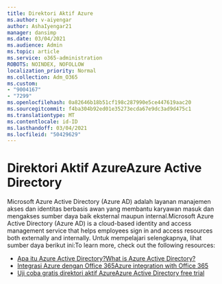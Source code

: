 ```yaml
---
title: Direktori Aktif Azure
ms.author: v-aiyengar
author: AshaIyengar21
manager: dansimp
ms.date: 03/04/2021
ms.audience: Admin
ms.topic: article
ms.service: o365-administration
ROBOTS: NOINDEX, NOFOLLOW
localization_priority: Normal
ms.collection: Adm_O365
ms.custom:
- "9004167"
- "7299"
ms.openlocfilehash: 0a82646b18b51cf198c287990e5ce447619aac20
ms.sourcegitcommit: f4ba304b92ed01e35273ecda67e9dc3ad9d475c1
ms.translationtype: MT
ms.contentlocale: id-ID
ms.lasthandoff: 03/04/2021
ms.locfileid: "50429629"
---
```

# <a name="azure-active-directory"></a><span data-ttu-id="1bc0a-102">Direktori Aktif Azure</span><span class="sxs-lookup"><span data-stu-id="1bc0a-102">Azure Active Directory</span></span>

<span data-ttu-id="1bc0a-103">Microsoft Azure Active Directory (Azure AD) adalah layanan manajemen akses dan identitas berbasis awan yang membantu karyawan masuk dan mengakses sumber daya baik eksternal maupun internal.</span><span class="sxs-lookup"><span data-stu-id="1bc0a-103">Microsoft Azure Active Directory (Azure AD) is a cloud-based identity and access management service that helps employees sign in and access resources both externally and internally.</span></span> <span data-ttu-id="1bc0a-104">Untuk mempelajari selengkapnya, lihat sumber daya berikut ini:</span><span class="sxs-lookup"><span data-stu-id="1bc0a-104">To learn more, check out the following resources:</span></span>

- [<span data-ttu-id="1bc0a-105">Apa itu Azure Active Directory?</span><span class="sxs-lookup"><span data-stu-id="1bc0a-105">What is Azure Active Directory?</span></span>](https://go.microsoft.com/fwlink/?linkid=2081145)
- [<span data-ttu-id="1bc0a-106">Integrasi Azure dengan Office 365</span><span class="sxs-lookup"><span data-stu-id="1bc0a-106">Azure integration with Office 365</span></span>](https://go.microsoft.com/fwlink/?linkid=2081218)
- [<span data-ttu-id="1bc0a-107">Uji coba gratis direktori aktif Azure</span><span class="sxs-lookup"><span data-stu-id="1bc0a-107">Azure Active Directory free trial</span></span>](https://go.microsoft.com/fwlink/?linkid=2081144)
